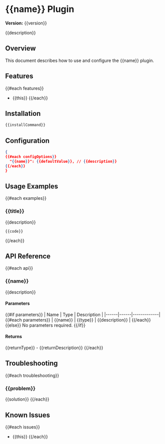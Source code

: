 # {{name}} Plugin

**Version:** {{version}}

{{description}}

## Overview
This document describes how to use and configure the {{name}} plugin.

## Features
{{#each features}}
- {{this}}
{{/each}}

## Installation
```bash
{{installCommand}}
```

## Configuration
```json
{
{{#each configOptions}}
  "{{name}}": {{defaultValue}}, // {{description}}
{{/each}}
}
```

## Usage Examples
{{#each examples}}
### {{title}}
{{description}}

```{{language}}
{{code}}
```
{{/each}}

## API Reference
{{#each api}}
### {{name}}
{{description}}

#### Parameters
{{#if parameters}}
| Name | Type | Description |
|------|------|-------------|
{{#each parameters}}
| {{name}} | {{type}} | {{description}} |
{{/each}}
{{else}}
No parameters required.
{{/if}}

#### Returns
{{returnType}} - {{returnDescription}}
{{/each}}

## Troubleshooting
{{#each troubleshooting}}
### {{problem}}
{{solution}}
{{/each}}

## Known Issues
{{#each issues}}
- {{this}}
{{/each}}
